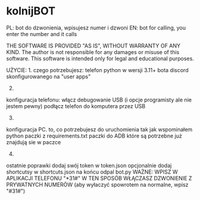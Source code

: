 # kolnijBOT
PL: bot do dzwonienia, wpisujesz numer i dzwoni EN: bot for calling, you enter the number and it calls


THE SOFTWARE IS PROVIDED "AS IS", WITHOUT WARRANTY OF ANY KIND. 
The author is not responsible for any damages or misuse of this software. 
This software is intended only for legal and educational purposes.

UŻYCIE:
1.
czego potrzebujesz:
telefon
python w wersji 3.11+
bota discord skonfigurowanego na "user apps"

2.
konfiguracja telefonu:
włącz debugowanie USB (i opcje programisty ale nie jestem pewny)
podłącz telefon do komputera przez USB

3.
konfiguracja PC. to, co potrzebujesz do uruchomienia
tak jak wspominałem python
paczki z requirements.txt
paczki do ADB które są potrzebne już znajdują sie w paczce

4.
ostatnie poprawki
dodaj swój token w token.json
opcjonalnie dodaj shortcutsy w shortcuts.json
na końcu odpal bot.py
WAŻNE: WPISZ W APLIKACJI TELEFONU "*31#" W TEN SPOSÓB WŁĄCZASZ DZWONIENIE Z PRYWATNYCH NUMERÓW (aby wyłaczyć spowrotem na normalne, wpisz "#31#")
